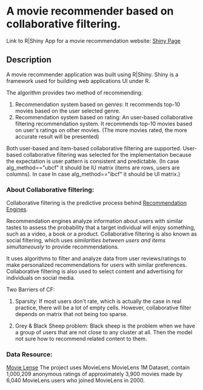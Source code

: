 
# A movie recommender based on collaborative filtering.


Link to R|Shiny App for a movie recommendation website: 
[Shiny Page](https://yelenayu.shinyapps.io/movie_recommender/)

## Description

A movie recommender application was built using R|Shiny.
Shiny is a framework used for building web applications UI under R.


The algorithm provides two method of recommending:
1. Recommendation system based on genres:
	It recommends top-10 movies based on the user selected genre.
2. Recommendation system based on rating:
	An user-based collaborative filtering recommendation system. It recommends top-10 movies based on user's ratings on other movies. 
	(The more movies rated, the more accurate result will be presented)

Both user-based and item-based collaborative filtering are supported. 
User-based collaborative filtering was selected for the implementation because the expectation is user pattern is consistent and predictable.
	(In case alg_method=="ubcf" it should be IU matrix (items are rows, users are columns). 
	 In case In case alg_method=="ibcf" it should be UI matrix.)


### About Collaborative filtering:

Collaborative filtering is the predictive process behind [Recommendation Engines](https://www.techtarget.com/whatis/definition/recommendation-engine). 

Recommendation engines analyze information about users with similar tastes to assess the probability that a target individual will enjoy something, such as a video, a book or a product. Collaborative filtering is also known as social filtering, which uses *similarities between users and items simultaneously* to provide recommendations.

It uses algorithms to filter and analyze data from user reviews/ratings to make personalized recommendations for users with similar preferences. Collaborative filtering is also used to select content and advertising for individuals on social media.

Two Barriers of CF:
1. Sparsity:
	If most users don't rate, which is actually the case in real practice, there will be a lot of empty cells. However, collaborative filter depends on matrix that not being too sparse.
    
2. Grey & Black Sheep problem:
	Black sheep is the problem when we have a group of users that are not close to any cluster at all. Then the model not sure how to recommend related content to them.


### Data Resource:

[Movie Lense](https://grouplens.org/datasets/movielens/)
The project uses MovieLens MovieLens 1M Dataset, contain 1,000,209 anonymous ratings of approximately 3,900 movies 
made by 6,040 MovieLens users who joined MovieLens in 2000.

